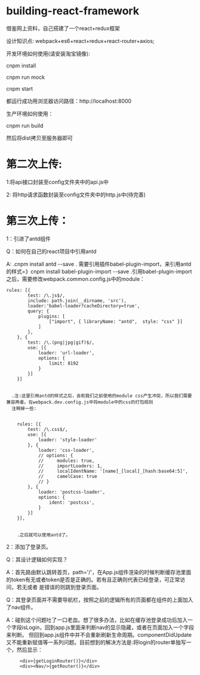 # building-react-framework
借鉴网上资料，自己搭建了一个react+redux框架

设计知识点: webpack+es6+react+redux+react-router+axios;

开发环境如何使用(请安装淘宝镜像): 

cnpm install

cnpm run mock

cnpm start

都运行成功用浏览器访问路径：http://localhost:8000

生产环境如何使用：

cnpm run build

然后将dist拷贝至服务器即可


# 第二次上传:

1:将api接口封装至config文件夹中的api.js中


2: 将http请求函数封装至config文件夹中的http.js中(待完善)

# 第三次上传：

1：引进了antd组件

Q：如何在自己的react项目中引用antd

A: .cnpm install antd --save
   . 需要引用插件babel-plugin-import，来引用antd的样式=》cnpm install babel-plugin-import --save
   .引用babel-plugin-import之后，需要修改webpack.common.config.js中的module：
   
   
    rules: [{
            test: /\.js$/,
            include: path.join(__dirname, 'src'),
            loader:'babel-loader?cacheDirectory=true',
            query: {
                plugins: [
                    ["import", { libraryName: "antd",  style: "css" }]
                ]
            },
        }, {
            test: /\.(png|jpg|gif)$/,
            use: [{
                loader: 'url-loader',
                options: {
                    limit: 8192
                }
            }]
        }]
        
        
      .注:这里引用antd的样式之后，会和我们之前使用的module css产生冲突，所以我们需要兼容两者。在webpack.dev.config.js中将module中的css的打包规则
      注释掉一些:
      
      
        rules: [{
            test: /\.css$/,
            use: [{
                loader: 'style-loader'
            }, {
                loader: 'css-loader',
                // options: {
                //     modules: true,
                //     importLoaders: 1,
                //     localIdentName: '[name]_[local]_[hash:base64:5]',
                //     camelCase: true
                // }
            }, {
                loader: 'postcss-loader',
                options: {
                    ident: 'postcss',
                }
            }]
        }],
        
        
        .之后就可以使用antd了。
2：添加了登录页。

Q：其设计逻辑如何实现？

A：首先路由默认跳转首页，path='/'，在App.js组件渲染的时候判断缓存池里面的token有无或者token是否是正确的。若有且正确则代表已经登录，可正常访问，若无或者
  是错误的则跳到登录页面。
  
Q：其登录页面并不需要导航栏，按照之前的逻辑所有的页面都在组件的上面加入了nav组件。

A：碰到这个问题吐了一口老血。想了很多办法，比如在缓存池登录成功后加入一个字段isLogin，回到app.js里面来判断nav的显示隐藏，或者在页面加入一个字段来判断。
  但回到app.js组件中并不会重新刷新生命周期。componentDidUpdate又不能重新赋值等一系列问题。目前想到的解决方法是:将login的router单独写一个，然后显示：
  
   
         <div>{getLoginRouter()}</div>
         <div><Nav/>{getRouter()}</div> 
  
   
